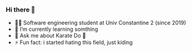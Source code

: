 ### Hi there 👋
- 👨‍💻 Software engineering student at Univ Constantine 2 (since 2019)
- 🌱 I’m currently learning somthing
- 💬 Ask me about Karate Do 🥋
- ⚡ Fun fact: i started hating this field, just kiding


<!--
**MoundherBensalmi/MoundherBensalmi** is a ✨ _special_ ✨ repository because its `README.md` (this file) appears on your GitHub profile.

Here are some ideas to get you started:

- 🔭 I’m currently working on ...
- 🌱 I’m currently learning ...
- 👯 I’m looking to collaborate on ...
- 🤔 I’m looking for help with ...
- 💬 Ask me about ...
- 📫 How to reach me: ...
- 😄 Pronouns: ...
- ⚡ Fun fact: ...
-->
